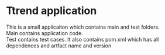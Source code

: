 # Ttrend application

This is a small applicaiton which contains main and test folders.  
Main contains application code.  
Test contains test cases. 
It also contains pom.xml which has all dependences and artfact name and version

